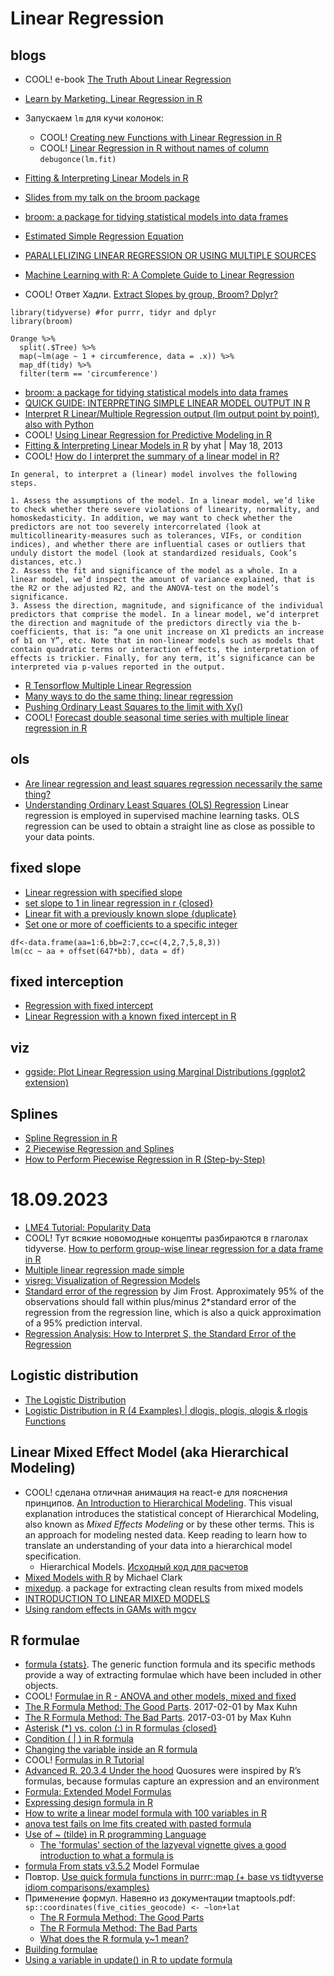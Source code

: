 
# Linear Regression
## blogs
- COOL! e-book [The Truth About Linear Regression](https://www.stat.cmu.edu/~cshalizi/TALR/)
- [Learn by Marketing. Linear Regression in R](https://www.learnbymarketing.com/tutorials/linear-regression-in-r/)

- Запускаем `lm` для кучи колонок:
	- COOL! [Creating new Functions with Linear Regression in R](https://stackoverflow.com/questions/38175775/creating-new-functions-with-linear-regression-in-r)
	- COOL! [Linear Regression in R without names of column](https://stackoverflow.com/questions/43004888/linear-regression-in-r-without-names-of-column)
`debugonce(lm.fit)`

- [Fitting & Interpreting Linear Models in R](http://blog.yhat.com/posts/r-lm-summary.html)
- [Slides from my talk on the broom package](http://varianceexplained.org/r/broom-slides/)
- [broom: a package for tidying statistical models into data frames](http://varianceexplained.org/r/broom-intro/)
- [Estimated Simple Regression Equation](http://www.r-tutor.com/elementary-statistics/simple-linear-regression/estimated-simple-regression-equation)
- [PARALLELIZING LINEAR REGRESSION OR USING MULTIPLE SOURCES](https://freakonometrics.hypotheses.org/53283)
- [Machine Learning with R: A Complete Guide to Linear Regression](https://appsilon.com/r-linear-regression/)
- COOL! Ответ Хадли. [Extract Slopes by group, Broom? Dplyr?](https://community.rstudio.com/t/extract-slopes-by-group-broom-dplyr/2751)
```
library(tidyverse) #for purrr, tidyr and dplyr
library(broom)

Orange %>%
  split(.$Tree) %>%
  map(~lm(age ~ 1 + circumference, data = .x)) %>%
  map_df(tidy) %>%
  filter(term == 'circumference')
```
- [broom: a package for tidying statistical models into data frames](http://varianceexplained.org/r/broom-intro/)
- [QUICK GUIDE: INTERPRETING SIMPLE LINEAR MODEL OUTPUT IN R](https://feliperego.github.io/blog/2015/10/23/Interpreting-Model-Output-In-R)
- [Interpret R Linear/Multiple Regression output (lm output point by point), also with Python](https://medium.com/@vineetjaiswal/interpret-r-linear-multiple-regression-output-lm-output-point-by-point-also-with-python-8e53b2ee2a40)
- COOL! [Using Linear Regression for Predictive Modeling in R](https://www.dataquest.io/blog/statistical-learning-for-predictive-modeling-r/)
- [Fitting & Interpreting Linear Models in R](http://blog.yhat.com/posts/r-lm-summary.html) by yhat | May 18, 2013
- COOL! [How do I interpret the summary of a linear model in R?](https://www.quora.com/How-do-I-interpret-the-summary-of-a-linear-model-in-R)
```
In general, to interpret a (linear) model involves the following steps.

1. Assess the assumptions of the model. In a linear model, we’d like to check whether there severe violations of linearity, normality, and homoskedasticity. In addition, we may want to check whether the predictors are not too severely intercorrelated (look at multicollinearity-measures such as tolerances, VIFs, or condition indices), and whether there are influential cases or outliers that unduly distort the model (look at standardized residuals, Cook’s distances, etc.)
2. Assess the fit and significance of the model as a whole. In a linear model, we’d inspect the amount of variance explained, that is the R2 or the adjusted R2, and the ANOVA-test on the model’s significance.
3. Assess the direction, magnitude, and significance of the individual predictors that comprise the model. In a linear model, we’d interpret the direction and magnitude of the predictors directly via the b-coefficients, that is: “a one unit increase on X1 predicts an increase of b1 on Y”, etc. Note that in non-linear models such as models that contain quadratic terms or interaction effects, the interpretation of effects is trickier. Finally, for any term, it’s significance can be interpreted via p-values reported in the output.
```
- [R Tensorflow Multiple Linear Regression](https://blog.alpha-analysis.com/2019/08/r-tensorflow-multiple-linear-regression.html)
- [Many ways to do the same thing: linear regression](https://statisticaloddsandends.wordpress.com/2019/04/08/many-ways-to-do-the-same-thing-linear-regression/)
- [Pushing Ordinary Least Squares to the limit with Xy()](https://www.statworx.com/de/blog/pushing-ordinary-least-squares-to-the-limit-with-xy/)
- COOL! [Forecast double seasonal time series with multiple linear regression in R](https://petolau.github.io/Forecast-double-seasonal-time-series-with-multiple-linear-regression-in-R/)

## ols
- [Are linear regression and least squares regression necessarily the same thing?](https://stats.stackexchange.com/questions/523708/are-linear-regression-and-least-squares-regression-necessarily-the-same-thing)
- [Understanding Ordinary Least Squares (OLS) Regression](https://builtin.com/data-science/ols-regression)
Linear regression is employed in supervised machine learning tasks. OLS regression can be used to obtain a straight line as close as possible to your data points.

## fixed slope
- [Linear regression with specified slope](https://stackoverflow.com/questions/33292969/linear-regression-with-specified-slope)
- [set slope to 1 in linear regression in r {closed}](https://stats.stackexchange.com/questions/158821/set-slope-to-1-in-linear-regression-in-r)
- [Linear fit with a previously known slope {duplicate}](https://stackoverflow.com/questions/20709432/linear-fit-with-a-previously-known-slope)
- [Set one or more of coefficients to a specific integer](https://stackoverflow.com/questions/10027664/set-one-or-more-of-coefficients-to-a-specific-integer)
```
df<-data.frame(aa=1:6,bb=2:7,cc=c(4,2,7,5,8,3))
lm(cc ~ aa + offset(647*bb), data = df)
```

## fixed interception
- [Regression with fixed intercept](https://stats.stackexchange.com/questions/393414/regression-with-fixed-intercept)
- [Linear Regression with a known fixed intercept in R](https://stackoverflow.com/questions/7333203/linear-regression-with-a-known-fixed-intercept-in-r)

## viz
- [ggside: Plot Linear Regression using Marginal Distributions (ggplot2 extension)](https://www.business-science.io/code-tools/2021/05/18/marginal_distributions.html)


## Splines
- [Spline Regression in R](https://medium.com/analytics-vidhya/spline-regression-in-r-960ca82aa62c)
- [2 Piecewise Regression and Splines](https://bookdown.org/tpinto_home/Beyond-Linearity/piecewise-regression-and-splines.html)
- [How to Perform Piecewise Regression in R (Step-by-Step)](https://www.statology.org/piecewise-regression-in-r/)


# 18.09.2023
- [LME4 Tutorial: Popularity Data](https://www.rensvandeschoot.com/tutorials/lme4/)
- COOL! Тут всякие новомодные концепты разбираются в глаголах tidyverse. [How to perform group-wise linear regression for a data frame in R](https://community.rstudio.com/t/how-to-perform-group-wise-linear-regression-for-a-data-frame-in-r/158783)
- [Multiple linear regression made simple](https://statsandr.com/blog/multiple-linear-regression-made-simple/)
- [visreg: Visualization of Regression Models](https://cran.r-project.org/web/packages/visreg/index.html)
- [Standard error of the regression](https://statisticsbyjim.com/glossary/standard-error-regression/) by Jim Frost. Approximately 95% of the observations should fall within plus/minus 2*standard error of the regression from the regression line, which is also a quick approximation of a 95% prediction interval.
- [Regression Analysis: How to Interpret S, the Standard Error of the Regression](https://blog.minitab.com/en/adventures-in-statistics-2/regression-analysis-how-to-interpret-s-the-standard-error-of-the-regression)

## Logistic distribution
- [The Logistic Distribution](https://stat.ethz.ch/R-manual/R-devel/library/stats/html/Logistic.html)
- [Logistic Distribution in R (4 Examples) | dlogis, plogis, qlogis & rlogis Functions](https://statisticsglobe.com/logistic-distribution-in-r-dlogis-plogis-qlogis-rlogis)


## Linear Mixed Effect Model (aka Hierarchical Modeling)
- COOL! сделана отличная анимация на react-е для пояснения принципов. [An Introduction to Hierarchical Modeling](https://mfviz.com/hierarchical-models/).
This visual explanation introduces the statistical concept of Hierarchical Modeling, also known as _Mixed Effects Modeling_ or by these other terms. This is an approach for modeling nested data. Keep reading to learn how to translate an understanding of your data into a hierarchical model specification.
	- Hierarchical Models. [Исходный код для расчетов](https://github.com/mkfreeman/hierarchical-models/)
- [Mixed Models with R](https://m-clark.github.io/mixed-models-with-R/) by Michael Clark
- [mixedup](https://m-clark.github.io/mixedup/index.html). a package for extracting clean results from mixed models
- [INTRODUCTION TO LINEAR MIXED MODELS](https://ourcodingclub.github.io/tutorials/mixed-models/)
- [Using random effects in GAMs with mgcv](https://fromthebottomoftheheap.net/2021/02/02/random-effects-in-gams/)


## R formulae
- [formula {stats}](https://stat.ethz.ch/R-manual/R-devel/library/stats/html/formula.html). The generic function formula and its specific methods provide a way of extracting formulae which have been included in other objects.
- COOL! [Formulae in R - ANOVA and other models, mixed and fixed](https://conjugateprior.org/2013/01/formulae-in-r-anova/)
- [The R Formula Method: The Good Parts](https://rviews.rstudio.com/2017/02/01/the-r-formula-method-the-good-parts/). 2017-02-01 by Max Kuhn
- [The R Formula Method: The Bad Parts](https://rviews.rstudio.com/2017/03/01/the-r-formula-method-the-bad-parts/).  2017-03-01 by Max Kuhn
- [Asterisk (*) vs. colon (:) in R formulas {closed}](https://stackoverflow.com/questions/40567421/asterisk-vs-colon-in-r-formulas)
- [Condition ( | ) in R formula](https://stackoverflow.com/questions/42417963/condition-in-r-formula)
- [Changing the variable inside an R formula](https://statisticaloddsandends.wordpress.com/2019/08/24/changing-the-variable-inside-an-r-formula/)
- COOL! [Formulas in R Tutorial](https://www.datacamp.com/community/tutorials/r-formula-tutorial)
- [Advanced R. 20.3.4 Under the hood](https://adv-r.hadley.nz/evaluation.html#quosure-impl) Quosures were inspired by R’s formulas, because formulas capture an expression and an environment
- [Formula: Extended Model Formulas](https://cran.r-project.org/web/packages/Formula/index.html)
- [Expressing design formula in R](http://genomicsclass.github.io/book/pages/expressing_design_formula.html)
- [How to write a linear model formula with 100 variables in R](https://stats.stackexchange.com/questions/29477/how-to-write-a-linear-model-formula-with-100-variables-in-r)
- [anova test fails on lme fits created with pasted formula](https://stackoverflow.com/questions/7666807/anova-test-fails-on-lme-fits-created-with-pasted-formula/7668846#7668846)
- [Use of ~ (tilde) in R programming Language](https://stackoverflow.com/questions/14976331/use-of-tilde-in-r-programming-language)
	- [The 'formulas' section of the lazyeval vignette gives a good introduction to what a formula is](https://cran.r-project.org/web/packages/lazyeval/vignettes/lazyeval.html)
- [formula From stats v3.5.2](https://www.rdocumentation.org/packages/stats/versions/3.5.2/topics/formula) Model Formulae
- Повтор. [Use quick formula functions in purrr::map (+ base vs tidtyverse idiom comparisons/examples)](https://rud.is/b/2016/07/26/use-quick-formula-functions-in-purrrmap-base-vs-tidtyverse-idiom-comparisonsexamples/)
- Применение формул. Навеяно из документации tmaptools.pdf: `sp::coordinates(five_cities_geocode) <- ~lon+lat`
	- [The R Formula Method: The Good Parts](https://rviews.rstudio.com/2017/02/01/the-r-formula-method-the-good-parts/)
	- [The R Formula Method: The Bad Parts](https://rviews.rstudio.com/2017/03/01/the-r-formula-method-the-bad-parts/)
	- [What does the R formula y~1 mean?](https://stackoverflow.com/questions/13366755/what-does-the-r-formula-y1-mean)
- [Building formulae](http://www.brodrigues.co/blog/2017-12-27-build_formulae/)
- [Using a variable in update() in R to update formula](https://stackoverflow.com/questions/38980066/using-a-variable-in-update-in-r-to-update-formula)


